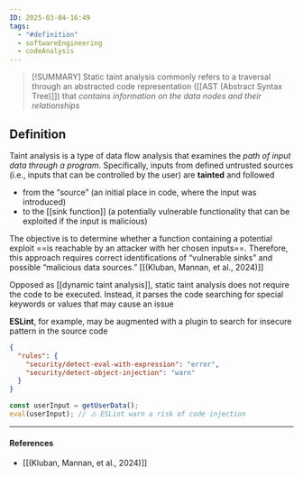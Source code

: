 ```yaml
---
ID: 2025-03-04-16:49
tags:
  - "#definition"
  - softwareEngineering
  - codeAnalysis
---
```

> [!SUMMARY]
> Static taint analysis commonly refers to a traversal through an abstracted code representation ([[AST (Abstract Syntax Tree)]]) that *contains information on the data nodes and their relationships*

## Definition

Taint analysis is a type of data flow analysis that examines the *path of input data through a program*. Specifically, inputs from defined untrusted sources (i.e., inputs that can be controlled by the user) are **tainted** and followed 
- from the “source” (an initial place in code, where the input was introduced)
- to the [[sink function]] (a potentially vulnerable functionality that can be exploited if the input is malicious)

The objective is to determine whether a function containing a potential exploit ==is reachable by an attacker with her chosen inputs==. Therefore, this approach requires correct identifications of “vulnerable sinks” and possible “malicious data sources.” [[(Kluban, Mannan, et al., 2024)]]

Opposed as [[dynamic taint analysis]], static taint analysis does not require the code to be executed. Instead, it parses the code searching for special keywords or values that may cause an issue

**ESLint**, for example, may be augmented with a plugin to search for insecure pattern in the source code

```json
{
  "rules": {
    "security/detect-eval-with-expression": "error",
    "security/detect-object-injection": "warn"
  }
}
```

```javascript
const userInput = getUserData();
eval(userInput); // ⚠️ ESLint warn a risk of code injection
```

---
#### References
- [[(Kluban, Mannan, et al., 2024)]]